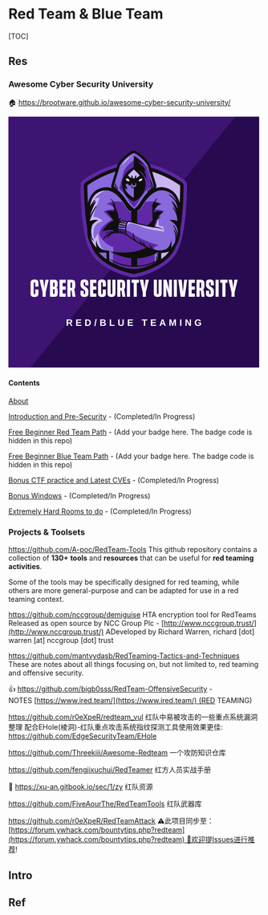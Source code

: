 # Red Team & Blue Team

[TOC]



## Res
### Awesome Cyber Security University
🏠 https://brootware.github.io/awesome-cyber-security-university/

![](../../../../../Assets/Pics/purpleteam.png)

#### Contents
[About](https://github.com/brootware/awesome-cyber-security-university#about)

[Introduction and Pre-Security](https://github.com/brootware/awesome-cyber-security-university#introduction-and-pre-security) - (Completed/In Progress)

[Free Beginner Red Team Path](https://github.com/brootware/awesome-cyber-security-university#free-beginner-red-team-path) - (Add your badge here. The badge code is hidden in this repo)

[Free Beginner Blue Team Path](https://github.com/brootware/awesome-cyber-security-university#free-beginner-blue-team-path) - (Add your badge here. The badge code is hidden in this repo)

[Bonus CTF practice and Latest CVEs](https://github.com/brootware/awesome-cyber-security-university#bonus-ctf-practice-and-latest-cves) - (Completed/In Progress)

[Bonus Windows](https://github.com/brootware/awesome-cyber-security-university#bonus-windows) - (Completed/In Progress)

[Extremely Hard Rooms to do](https://github.com/brootware/awesome-cyber-security-university#extremely-hard-rooms-to-do) - (Completed/In Progress)


### Projects & Toolsets
https://github.com/A-poc/RedTeam-Tools
This github repository contains a collection of **130+** **tools** and **resources** that can be useful for **red teaming activities**.

Some of the tools may be specifically designed for red teaming, while others are more general-purpose and can be adapted for use in a red teaming context.

https://github.com/nccgroup/demiguise
HTA encryption tool for RedTeams
Released as open source by NCC Group Plc - [http://www.nccgroup.trust/](http://www.nccgroup.trust/)
ADeveloped by Richard Warren, richard [dot] warren [at] nccgroup [dot] trust

https://github.com/mantvydasb/RedTeaming-Tactics-and-Techniques
These are notes about all things focusing on, but not limited to, red teaming and offensive security.

👍 https://github.com/bigb0sss/RedTeam-OffensiveSecurity
-NOTES [https://www.ired.team/](https://www.ired.team/) (RED TEAMING)

https://github.com/r0eXpeR/redteam_vul
红队中易被攻击的一些重点系统漏洞整理
配合EHole(棱洞)-红队重点攻击系统指纹探测工具使用效果更佳: https://github.com/EdgeSecurityTeam/EHole

https://github.com/Threekiii/Awesome-Redteam
一个攻防知识仓库

https://github.com/fengjixuchui/RedTeamer
红方人员实战手册

📑 https://xu-an.gitbook.io/sec/1/zy
红队资源

https://github.com/FiveAourThe/RedTeamTools
红队武器库

https://github.com/r0eXpeR/RedTeamAttack
⚠️此项目同步至：[https://forum.ywhack.com/bountytips.php?redteam](https://forum.ywhack.com/bountytips.php?redteam) 🙏欢迎提Issues进行推荐!


## Intro



## Ref
[2023红队必备工具列表总结]: https://cn-sec.com/archives/1591003.html
[红队工具合集，安全er值得拥有 | CSDN]: https://blog.csdn.net/qq_37865996/article/details/127063468